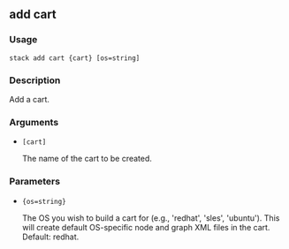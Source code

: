 ## add cart

### Usage

`stack add cart {cart} [os=string]`

### Description

Add a cart.

### Arguments

* `[cart]`

   The name of the cart to be created.


### Parameters
* `{os=string}`

   The OS you wish to build a cart for (e.g., 'redhat', 'sles', 'ubuntu').
	This will create default OS-specific node and graph XML files in the
	cart.
	Default: redhat.


